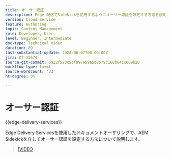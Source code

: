 ```yaml
---
title: オーサー認証
description: Edge 配信でSidekickを使用するようにオーサー認証を設定する方法を説明します。
version: Cloud Service
feature: Authoring
topic: Content Management
role: Developer, User
level: Beginner, Intermediate
doc-type: Technical Video
duration: 89
last-substantial-update: 2024-06-07T00:00:00Z
jira: KT-15674
source-git-commit: 6a22f523c5cf997a59a5b8579c168b641c009b20
workflow-type: tm+mt
source-wordcount: '33'
ht-degree: 0%

---
```



# オーサー認証

{{edge-delivery-services}}

Edge Delivery Servicesを使用したドキュメントオーサリングで、AEM Sidekickを介してオーサー認証を設定する方法について説明します。

>[!VIDEO](https://video.tv.adobe.com/v/3429594/?learn=on)
